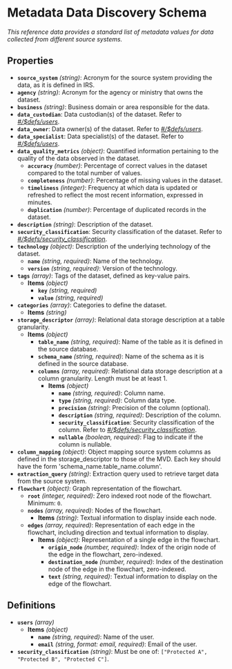 # Metadata Data Discovery Schema

*This reference data provides a standard list of metadata values for data collected from different source systems.*

## Properties

- **`source_system`** *(string)*: Acronym for the source system providing the data, as it is defined in IRS.
- **`agency`** *(string)*: Acronym for the agency or ministry that owns the dataset.
- **`business`** *(string)*: Business domain or area responsible for the data.
- **`data_custodian`**: Data custodian(s) of the dataset. Refer to *[#/$defs/users](#%24defs/users)*.
- **`data_owner`**: Data owner(s) of the dataset. Refer to *[#/$defs/users](#%24defs/users)*.
- **`data_specialist`**: Data specialist(s) of the dataset. Refer to *[#/$defs/users](#%24defs/users)*.
- **`data_quality_metrics`** *(object)*: Quantified information pertaining to the quality of the data observed in the dataset.
  - **`accuracy`** *(number)*: Percentage of correct values in the dataset compared to the total number of values.
  - **`completeness`** *(number)*: Percentage of missing values in the dataset.
  - **`timeliness`** *(integer)*: Frequency at which data is updated or refreshed to reflect the most recent information, expressed in minutes.
  - **`duplication`** *(number)*: Percentage of duplicated records in the dataset.
- **`description`** *(string)*: Description of the dataset.
- **`security_classification`**: Security classification of the dataset. Refer to *[#/$defs/security_classification](#%24defs/security_classification)*.
- **`technology`** *(object)*: Description of the underlying technology of the dataset.
  - **`name`** *(string, required)*: Name of the technology.
  - **`version`** *(string, required)*: Version of the technology.
- **`tags`** *(array)*: Tags of the dataset, defined as key-value pairs.
  - **Items** *(object)*
    - **`key`** *(string, required)*
    - **`value`** *(string, required)*
- **`categories`** *(array)*: Categories to define the dataset.
  - **Items** *(string)*
- **`storage_descriptor`** *(array)*: Relational data storage description at a table granularity.
  - **Items** *(object)*
    - **`table_name`** *(string, required)*: Name of the table as it is defined in the source database.
    - **`schema_name`** *(string, required)*: Name of the schema as it is defined in the source database.
    - **`columns`** *(array, required)*: Relational data storage description at a column granularity. Length must be at least 1.
      - **Items** *(object)*
        - **`name`** *(string, required)*: Column name.
        - **`type`** *(string, required)*: Column data type.
        - **`precision`** *(string)*: Precision of the column (optional).
        - **`description`** *(string, required)*: Description of the column.
        - **`security_classification`**: Security classification of the column. Refer to *[#/$defs/security_classification](#%24defs/security_classification)*.
        - **`nullable`** *(boolean, required)*: Flag to indicate if the column is nullable.
- **`column_mapping`** *(object)*: Object mapping source system columns as defined in the storage_descriptor to those of the MVD. Each key should have the form 'schema_name.table_name.column'.
- **`extraction_query`** *(string)*: Extraction query used to retrieve target data from the source system.
- **`flowchart`** *(object)*: Graph representation of the flowchart.
  - **`root`** *(integer, required)*: Zero indexed root node of the flowchart. Minimum: `0`.
  - **`nodes`** *(array, required)*: Nodes of the flowchart.
    - **Items** *(string)*: Textual information to display inside each node.
  - **`edges`** *(array, required)*: Representation of each edge in the flowchart, including direction and textual information to display.
    - **Items** *(object)*: Representation of a single edge in the flowchart.
      - **`origin_node`** *(number, required)*: Index of the origin node of the edge in the flowchart, zero-indexed.
      - **`destination_node`** *(number, required)*: Index of the destination node of the edge in the flowchart, zero-indexed.
      - **`text`** *(string, required)*: Textual information to display on the edge of the flowchart.
## Definitions

- <a id="%24defs/users"></a>**`users`** *(array)*
  - **Items** *(object)*
    - **`name`** *(string, required)*: Name of the user.
    - **`email`** *(string, format: email, required)*: Email of the user.
- <a id="%24defs/security_classification"></a>**`security_classification`** *(string)*: Must be one of: `["Protected A", "Protected B", "Protected C"]`.
